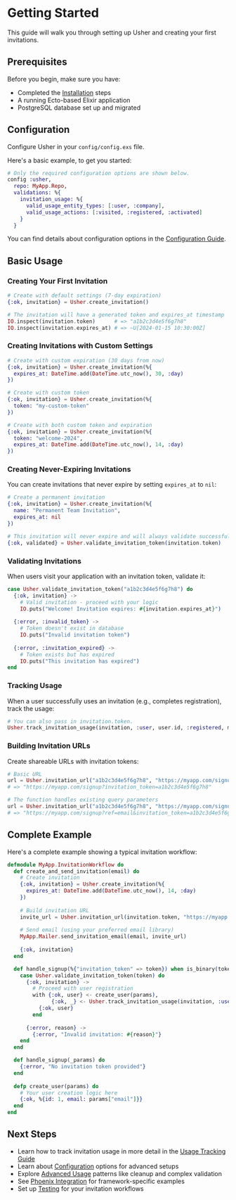# Getting Started

This guide will walk you through setting up Usher and creating your first invitations.

## Prerequisites

Before you begin, make sure you have:
- Completed the [Installation](installation.md) steps
- A running Ecto-based Elixir application
- PostgreSQL database set up and migrated

## Configuration

Configure Usher in your `config/config.exs` file.

Here's a basic example, to get you started:

```elixir
# Only the required configuration options are shown below.
config :usher,
  repo: MyApp.Repo,
  validations: %{
    invitation_usage: %{
      valid_usage_entity_types: [:user, :company],
      valid_usage_actions: [:visited, :registered, :activated]
    }
  }
```

You can find details about configuration options in the [Configuration Guide](configuration.md).

## Basic Usage

### Creating Your First Invitation

```elixir
# Create with default settings (7-day expiration)
{:ok, invitation} = Usher.create_invitation()

# The invitation will have a generated token and expires_at timestamp
IO.inspect(invitation.token)      # => "a1b2c3d4e5f6g7h8"
IO.inspect(invitation.expires_at) # => ~U[2024-01-15 10:30:00Z]
```

### Creating Invitations with Custom Settings

```elixir
# Create with custom expiration (30 days from now)
{:ok, invitation} = Usher.create_invitation(%{
  expires_at: DateTime.add(DateTime.utc_now(), 30, :day)
})

# Create with custom token
{:ok, invitation} = Usher.create_invitation(%{
  token: "my-custom-token"
})

# Create with both custom token and expiration
{:ok, invitation} = Usher.create_invitation(%{
  token: "welcome-2024",
  expires_at: DateTime.add(DateTime.utc_now(), 14, :day)
})
```

### Creating Never-Expiring Invitations

You can create invitations that never expire by setting `expires_at` to `nil`:

```elixir
# Create a permanent invitation
{:ok, invitation} = Usher.create_invitation(%{
  name: "Permanent Team Invitation",
  expires_at: nil
})

# This invitation will never expire and will always validate successfully
{:ok, validated} = Usher.validate_invitation_token(invitation.token)
```

### Validating Invitations

When users visit your application with an invitation token, validate it:

```elixir
case Usher.validate_invitation_token("a1b2c3d4e5f6g7h8") do
  {:ok, invitation} -> 
    # Valid invitation - proceed with your logic
    IO.puts("Welcome! Invitation expires: #{invitation.expires_at}")
    
  {:error, :invalid_token} -> 
    # Token doesn't exist in database
    IO.puts("Invalid invitation token")
    
  {:error, :invitation_expired} -> 
    # Token exists but has expired
    IO.puts("This invitation has expired")
end
```

### Tracking Usage

When a user successfully uses an invitation (e.g., completes registration), track the usage:

```elixir
# You can also pass in invitation.token.
Usher.track_invitation_usage(invitation, :user, user.id, :registered, metadata)
```

### Building Invitation URLs

Create shareable URLs with invitation tokens:

```elixir
# Basic URL
url = Usher.invitation_url("a1b2c3d4e5f6g7h8", "https://myapp.com/signup")
# => "https://myapp.com/signup?invitation_token=a1b2c3d4e5f6g7h8"

# The function handles existing query parameters
url = Usher.invitation_url("a1b2c3d4e5f6g7h8", "https://myapp.com/signup?ref=email")
# => "https://myapp.com/signup?ref=email&invitation_token=a1b2c3d4e5f6g7h8"
```

## Complete Example

Here's a complete example showing a typical invitation workflow:

```elixir
defmodule MyApp.InvitationWorkflow do
  def create_and_send_invitation(email) do
    # Create invitation
    {:ok, invitation} = Usher.create_invitation(%{
      expires_at: DateTime.add(DateTime.utc_now(), 14, :day)
    })
    
    # Build invitation URL
    invite_url = Usher.invitation_url(invitation.token, "https://myapp.com/signup")
    
    # Send email (using your preferred email library)
    MyApp.Mailer.send_invitation_email(email, invite_url)
    
    {:ok, invitation}
  end

  def handle_signup(%{"invitation_token" => token}) when is_binary(token) do
    case Usher.validate_invitation_token(token) do
      {:ok, invitation} ->
        # Proceed with user registration
        with {:ok, user} <- create_user(params),
              {:ok, _} <- Usher.track_invitation_usage(invitation, :user, user.id, :registered) do
          {:ok, user}
        end
        
      {:error, reason} ->
        {:error, "Invalid invitation: #{reason}"}
    end
  end

  def handle_signup(_params) do
    {:error, "No invitation token provided"}
  end
  
  defp create_user(params) do
    # Your user creation logic here
    {:ok, %{id: 1, email: params["email"]}}
  end
end
```

## Next Steps

- Learn how to track invitation usage in more detail in the [Usage Tracking Guide](invitation-usage-tracking.md)
- Learn about [Configuration](configuration.md) options for advanced setups
- Explore [Advanced Usage](advanced-usage.md) patterns like cleanup and complex validation
- See [Phoenix Integration](phoenix-integration.md) for framework-specific examples
- Set up [Testing](testing.md) for your invitation workflows